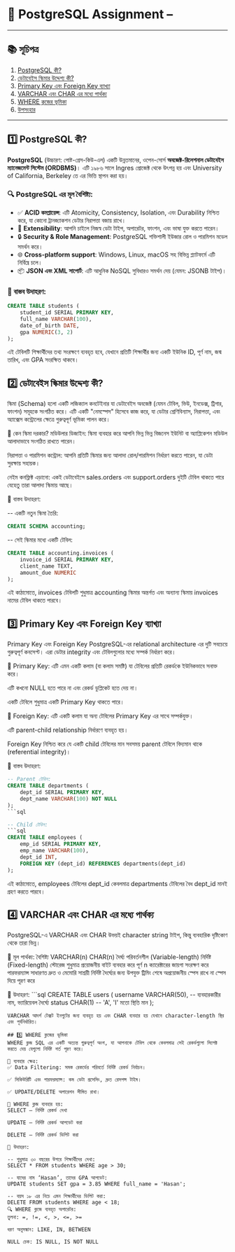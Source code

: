 # 📘 PostgreSQL Assignment –
---

## 📚 সূচিপত্র

1. [PostgreSQL কী?](#1-postgresql-কী)
2. [ডেটাবেইস স্কিমার উদ্দেশ্য কী?](#2-ডেটাবেইস-স্কিমার-উদ্দেশ্য-কী)
3. [Primary Key এবং Foreign Key ব্যাখ্যা](#3-primary-key-এবং-foreign-key-ব্যাখ্যা)
4. [VARCHAR এবং CHAR এর মধ্যে পার্থক্য](#4-varchar-এবং-char-এর-মধ্যে-পার্থক্য)
5. [WHERE ক্লজের ভূমিকা](#5-where-ক্লজের-ভূমিকা)
6. [উপসংহার](#উপসংহার)

---

## 1️⃣ PostgreSQL কী?

**PostgreSQL** (উচ্চারণ: পোষ্ট-গ্রেস-কিউ-এল) একটি উন্নতমানের, ওপেন-সোর্স **অবজেক্ট-রিলেশনাল ডেটাবেইস ম্যানেজমেন্ট সিস্টেম (ORDBMS)**। এটি ১৯৮৬ সালে Ingres প্রোজেক্ট থেকে উৎপন্ন হয় এবং University of California, Berkeley তে এর ভিত্তি স্থাপন করা হয়।

### 🔍 PostgreSQL এর মূল বৈশিষ্ট্য:

- ✅ **ACID কমপ্লায়েন্স**: এটি Atomicity, Consistency, Isolation, এবং Durability নিশ্চিত করে, যা কোনো ট্রানজ্যাকশন ডেটার নিরাপত্তা বজায় রাখে।
- 🧩 **Extensibility**: আপনি চাইলে নিজস্ব ডেটা টাইপ, অপারেটর, ফাংশন, এবং ভাষা যুক্ত করতে পারেন।
- 🔒 **Security & Role Management**: PostgreSQL শক্তিশালী ইউজার রোল ও পারমিশন মডেল সমর্থন করে।
- 🌐 **Cross-platform support**: Windows, Linux, macOS সহ বিভিন্ন প্ল্যাটফর্মে এটি নির্বিঘ্নে চলে।
- 📦 **JSON এবং XML সাপোর্ট**: এটি আধুনিক NoSQL সুবিধারও সমর্থন দেয় (যেমন: JSONB টাইপ)।

### 🧪 বাস্তব উদাহরণ:
```sql
CREATE TABLE students (
    student_id SERIAL PRIMARY KEY,
    full_name VARCHAR(100),
    date_of_birth DATE,
    gpa NUMERIC(3, 2)
);
```

এই টেবিলটি শিক্ষার্থীদের তথ্য সংরক্ষণে ব্যবহৃত হবে, যেখানে প্রতিটি শিক্ষার্থীর জন্য একটি ইউনিক ID, পূর্ণ নাম, জন্ম তারিখ, এবং GPA সংরক্ষিত থাকবে।

## 2️⃣ ডেটাবেইস স্কিমার উদ্দেশ্য কী?
স্কিমা (Schema) হলো একটি লজিক্যাল কনটেইনার যা ডেটাবেইস অবজেক্ট (যেমন টেবিল, ভিউ, ইনডেক্স, ট্রিগার, ফাংশন) সমূহকে সংগঠিত করে। এটি একটি "নেমস্পেস" হিসেবে কাজ করে, যা ডেটার শ্রেণিবিন্যাস, নিরাপত্তা, এবং অ্যাক্সেস কন্ট্রোলের ক্ষেত্রে গুরুত্বপূর্ণ ভূমিকা পালন করে।

🧠 কেন স্কিমা দরকার?
মডিউলার ডিজাইন: স্কিমা ব্যবহার করে আপনি ভিন্ন ভিন্ন বিজনেস ইউনিট বা অ্যাপ্লিকেশন মডিউল আলাদাভাবে সংগঠিত রাখতে পারেন।

নিরাপত্তা ও পারমিশন কন্ট্রোল: আপনি প্রতিটি স্কিমার জন্য আলাদা রোল/পারমিশন নির্ধারণ করতে পারেন, যা ডেটা সুরক্ষায় সহায়ক।

নেইম কনফ্লিক্ট এড়ানো: একই ডেটাবেইসে sales.orders এবং support.orders দুইটি টেবিল থাকতে পারে যেহেতু তারা আলাদা স্কিমায় আছে।

🔧 বাস্তব উদাহরণ:

-- একটি নতুন স্কিমা তৈরি:
```sql
CREATE SCHEMA accounting;
```

-- সেই স্কিমার মধ্যে একটি টেবিল:
```sql
CREATE TABLE accounting.invoices (
    invoice_id SERIAL PRIMARY KEY,
    client_name TEXT,
    amount_due NUMERIC
);
```
এই কাঠামোতে, invoices টেবিলটি শুধুমাত্র accounting স্কিমার অন্তর্গত এবং অন্যান্য স্কিমায় invoices নামের টেবিল থাকতে পারবে।

## 3️⃣ Primary Key এবং Foreign Key ব্যাখ্যা
Primary Key এবং Foreign Key PostgreSQL-এর relational architecture এর দুটি সবচেয়ে গুরুত্বপূর্ণ কনসেপ্ট। এরা ডেটার integrity এবং টেবিলগুলোর মধ্যে সম্পর্ক নির্ধারণ করে।

🔐 Primary Key:
এটি এমন একটি কলাম (বা কলাম সমষ্টি) যা টেবিলের প্রতিটি রেকর্ডকে ইউনিকভাবে সনাক্ত করে।

এটি কখনো NULL হতে পারে না এবং রেকর্ড ডুপ্লিকেট হতে দেয় না।

একটি টেবিলে শুধুমাত্র একটি Primary Key থাকতে পারে।

🔗 Foreign Key:
এটি একটি কলাম যা অন্য টেবিলের Primary Key এর সাথে সম্পর্কযুক্ত।

এটি parent-child relationship নির্ধারণে ব্যবহৃত হয়।

Foreign Key নিশ্চিত করে যে একটি child টেবিলের মান সবসময় parent টেবিলে বিদ্যমান থাকে (referential integrity)।

🧪 বাস্তব উদাহরণ:
```sql
-- Parent টেবিল:
CREATE TABLE departments (
    dept_id SERIAL PRIMARY KEY,
    dept_name VARCHAR(100) NOT NULL
);
```sql

-- Child টেবিল:
```sql
CREATE TABLE employees (
    emp_id SERIAL PRIMARY KEY,
    emp_name VARCHAR(100),
    dept_id INT,
    FOREIGN KEY (dept_id) REFERENCES departments(dept_id)
);
```
এই কাঠামোতে, employees টেবিলের dept_id কেবলমাত্র departments টেবিলের বৈধ dept_id মানই গ্রহণ করতে পারবে।

## 4️⃣ VARCHAR এবং CHAR এর মধ্যে পার্থক্য
PostgreSQL-এ VARCHAR এবং CHAR উভয়ই character string টাইপ, কিন্তু ব্যবহারিক দৃষ্টিকোণ থেকে তারা ভিন্ন।

🧬 মূল পার্থক্য:
বৈশিষ্ট্য	VARCHAR(n)	CHAR(n)
দৈর্ঘ্য	পরিবর্তনশীল (Variable-length)	নির্দিষ্ট (Fixed-length)
স্টোরেজ	শুধুমাত্র প্রয়োজনীয় বাইট ব্যবহার করে	পূর্ণ n ক্যারেক্টারের জায়গা সংরক্ষণ করে
পারফরম্যান্স	সাধারণত দ্রুত ও মেমোরি সাশ্রয়ী	নির্দিষ্ট দৈর্ঘ্যের জন্য উপযুক্ত
ট্রিমিং	শেষে অপ্রয়োজনীয় স্পেস রাখে না	স্পেস দিয়ে পূরণ করে

🧪 উদাহরণ:
    ```sql
CREATE TABLE users (
    username VARCHAR(50),    -- ব্যবহারকারীর নাম, ভ্যারিয়েবল দৈর্ঘ্যে
    status CHAR(1)           -- 'A', 'I' মতো স্থিতি মান
);
```
VARCHAR আদর্শ টেক্সট ইনপুটের জন্য ব্যবহৃত হয় এবং CHAR ব্যবহার হয় যেখানে character-length স্থির এবং পূর্বনির্ধারিত।

## 5️⃣ WHERE ক্লজের ভূমিকা
WHERE ক্লজ SQL এর একটি অত্যন্ত গুরুত্বপূর্ণ অংশ, যা আপনাকে টেবিল থেকে কেবলমাত্র সেই রেকর্ডগুলো সিলেক্ট করতে দেয় যেগুলো নির্দিষ্ট শর্ত পূরণ করে।

🎯 ব্যবহার ক্ষেত্র:
✅ Data Filtering: সমস্ত রেকর্ডের পরিবর্তে নির্দিষ্ট রেকর্ড নির্বাচন।

✅ সিকিউরিটি এবং পারফরম্যান্স: কম ডেটা প্রসেসিং, দ্রুত রেসপন্স টাইম।

✅ UPDATE/DELETE অপারেশন সীমিত রাখা।

📌 WHERE ক্লজ ব্যবহার হয়:
SELECT – নির্দিষ্ট রেকর্ড দেখা

UPDATE – নির্দিষ্ট রেকর্ড আপডেট করা

DELETE – নির্দিষ্ট রেকর্ড ডিলিট করা

🧪 উদাহরণ:

-- শুধুমাত্র ৩০ বছরের উপরে শিক্ষার্থীদের দেখা:
SELECT * FROM students WHERE age > 30;

-- যাদের নাম ‘Hasan’, তাদের GPA আপডেট:
UPDATE students SET gpa = 3.85 WHERE full_name = 'Hasan';

-- বয়স ১৮ এর নিচে এমন শিক্ষার্থীদের ডিলিট করা:
DELETE FROM students WHERE age < 18;
🔍 WHERE ক্লজে ব্যবহৃত অপারেটর:
তুলনা: =, !=, <, >, <=, >=

ধরণ অনুসন্ধান: LIKE, IN, BETWEEN

NULL চেক: IS NULL, IS NOT NULL

